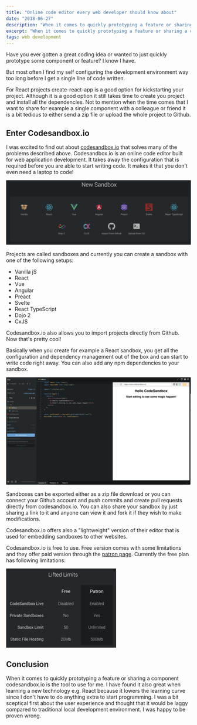 ```yaml
---
title: "Online code editor every web developer should know about"
date: "2018-06-27"
description: "When it comes to quickly prototyping a feature or sharing a component online code editor called ... is the tool for me! I have also found it great when..."
excerpt: "When it comes to quickly prototyping a feature or sharing a component online code editor called codesandbox.io is the tool for me! I have also found it great when..."
tags: web development
---
```


Have you ever gotten a great coding idea or wanted to just quickly prototype some component or feature? I know I have.

But most often I find my self configuring the development environment way too long before I get a single line of code written.

For React projects create-react-app is a good option for kickstarting your project. Although it is a good option it still takes time to create you project and install all the dependencies. Not to mention when the time comes that I want to share for example a single component with a colleague or friend it is a bit tedious to either send a zip file or upload the whole project to Github.

## Enter Codesandbox.io

I was excited to find out about [codesandbox.io](http://codesandbox.io) that solves many of the problems described above. Codesandbox.io is an online code editor built for web application development. It takes away the configuration that is required before you are able to start writing code. It makes it that you don't even need a laptop to code!

![codesandbox.io sandbox options](./images/Screen-Shot-2018-06-26-at-8.10.50-1024x358.png)

Projects are called sandboxes and currently you can create a sandbox with one of the following setups:

- Vanilla jS
- React
- Vue
- Angular
- Preact
- Svelte
- React TypeScript
- Dojo 2
- CxJS

Codesandbox.io also allows you to import projects directly from Github. Now that's pretty cool!

Basically when you create for example a React sandbox, you get all the configuration and dependency management out of the box and can start to write code right away. You can also add any npm dependencies to your sandbox.

![sandbox editor view](./images/Screen-Shot-2018-06-27-at-14.01.42.png)

Sandboxes can be exported either as a zip file download or you can connect your Github account and push commits and create pull requests directly from codesandbox.io. You can also share your sandbox by just sharing a link to it and anyone can view it and fork it if they wish to make modifications.

Codesandbox.io offers also a "lightweight" version of their editor that is used for embedding sandboxes to other websites.

Codesandbox.io is free to use. Free version comes with some limitations and they offer paid version through the [patron page](https://codesandbox.io/patron). Currently the free plan has following limitations:

![codesandbox.io plans](./images/Screen-Shot-2018-06-27-at-13.44.12-300x216.png)

## Conclusion

When it comes to quickly prototyping a feature or sharing a component codesandbox.io is the tool to use for me. I have found it also great when learning a new technology e.g. React because it lowers the learning curve since I don't have to do anything extra to start programming. I was a bit sceptical first about the user experience and thought that it would be laggy compared to traditional local development environment. I was happy to be proven wrong.
